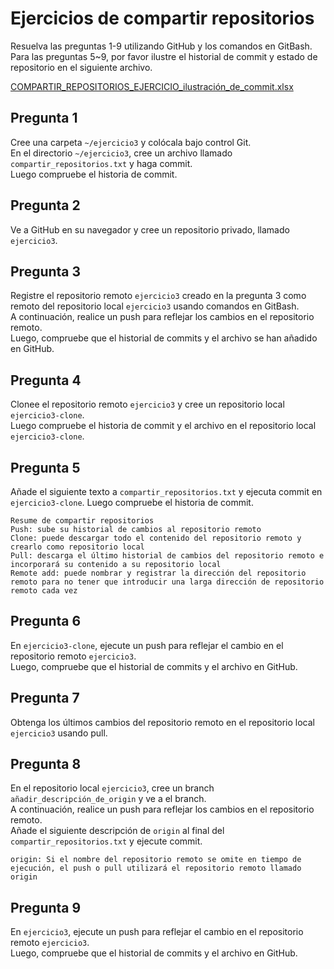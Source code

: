 # Ejercicios de compartir repositorios

Resuelva las preguntas 1-9 utilizando GitHub y los comandos en GitBash.<br>
Para las preguntas 5~9, por favor ilustre el historial de commit y estado de repositorio en el siguiente archivo.

[COMPARTIR_REPOSITORIOS_EJERCICIO_ilustración_de_commit.xlsx](https://github.com/itcha-organization/git-tutorial/files/15001849/COMPARTIR_REPOSITORIOS_EJERCICIO_ilustracion_de_commit.xlsx)

## Pregunta 1

Cree una carpeta `~/ejercicio3` y colócala bajo control Git.<br>
En el directorio `~/ejercicio3`, cree un archivo llamado `compartir_repositorios.txt` y haga commit.<br>
Luego compruebe el historia de commit.

## Pregunta 2

Ve a GitHub en su navegador y cree un repositorio privado, llamado `ejercicio3`.

## Pregunta 3

Registre el repositorio remoto `ejercicio3` creado en la pregunta 3 como remoto del repositorio local `ejercicio3` usando comandos en GitBash.<br>
A continuación, realice un push para reflejar los cambios en el repositorio remoto.<br>
Luego, compruebe que el historial de commits y el archivo se han añadido en GitHub.

## Pregunta 4

Clonee el repositorio remoto `ejercicio3` y cree un repositorio local `ejercicio3-clone`.<br>
Luego compruebe el historia de commit y el archivo en el repositorio local `ejercicio3-clone`.

## Pregunta 5

Añade el siguiente texto a `compartir_repositorios.txt` y ejecuta commit en `ejercicio3-clone`. Luego compruebe el historia de commit.

```
Resume de compartir repositorios
Push: sube su historial de cambios al repositorio remoto
Clone: puede descargar todo el contenido del repositorio remoto y crearlo como repositorio local
Pull: descarga el último historial de cambios del repositorio remoto e incorporará su contenido a su repositorio local
Remote add: puede nombrar y registrar la dirección del repositorio remoto para no tener que introducir una larga dirección de repositorio remoto cada vez
```

## Pregunta 6

En `ejercicio3-clone`, ejecute un push para reflejar el cambio en el repositorio remoto `ejercicio3`.<br>
Luego, compruebe que el historial de commits y el archivo en GitHub.

## Pregunta 7

Obtenga los últimos cambios del repositorio remoto en el repositorio local `ejercicio3` usando pull.

## Pregunta 8

En el repositorio local `ejercicio3`, cree un branch `añadir_descripción_de_origin` y ve a el branch.<br>
A continuación, realice un push para reflejar los cambios en el repositorio remoto.<br>
Añade el siguiente descripción de `origin` al final del `compartir_repositorios.txt` y ejecute commit.

```
origin: Si el nombre del repositorio remoto se omite en tiempo de ejecución, el push o pull utilizará el repositorio remoto llamado origin
```

## Pregunta 9

En `ejercicio3`, ejecute un push para reflejar el cambio en el repositorio remoto `ejercicio3`.<br>
Luego, compruebe que el historial de commits y el archivo en GitHub.
